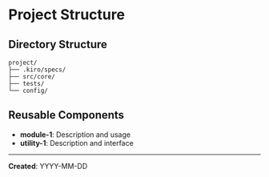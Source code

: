 # Project Structure

## Directory Structure
```
project/
├── .kiro/specs/
├── src/core/
├── tests/
└── config/
```

## Reusable Components
- **module-1**: Description and usage
- **utility-1**: Description and interface

---
**Created**: YYYY-MM-DD